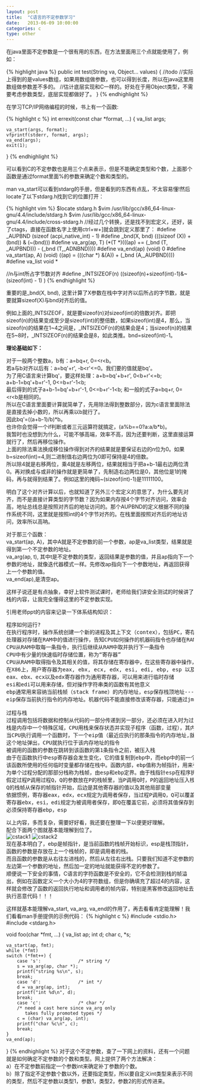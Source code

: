 ```yaml
---
layout: post
title:  "C语言的不定参数学习"
date:   2013-06-09 10:00:00
categories: c
type: other
---
```


在java里面不定参数是一个很有用的东西，在方法里面用三个点就能使用了，例如：

{% highlight java %}
public int test(String va, Object... values) {
    //todo
    //实际上得到的是values数组，如果用数组做参数，也可以得到长度，所以在java这里用数组做参数差不多的。
    //估计底层实现和C一样的。好处在于用Object类型，不需要考虑参数类型，底层实现都做好了。
}
{% endhighlight %}

在学习TCP/IP网络编程的时候，书上有一个函数:

{% highlight c %}
int errexit(const char *format, ...)
{
    va_list args;

    va_start(args, format);
    vfprintf(stderr, format, args);
    va_end(args);
    exit(1);
}
{% endhighlight %}

可以看到C的不定参数也是用三个点来表示，但是不能确定类型和个数，上面那个函数是通过format里面%的参数来确定个数和类型的。

man va_start可以看到stdarg的手册，但是看到的东西有点乱，不太容易懂!然后locate了以下stdarg\.h找到它的位置打开：

{% highlight vim %}
$locate stdarg.h
$vim /usr/lib/gcc/x86_64-linux-gnu/4.4/include/stdarg.h
$vim /usr/lib/gcc/x86_64-linux-gnu/4.4/include/cross-stdarg.h
//经过几个转换，还是找不到宏定义，还好，装了ctags，直接在函数名字上使用ctrl+w+]就会跳到定义那里了：
#define  _AUPBND                (sizeof (acpi_native_int) - 1)
#define _bnd(X, bnd)            (((sizeof (X)) + (bnd)) & (~(bnd)))
#define va_arg(ap, T)           (*(T *)(((ap) += (_bnd (T, _AUPBND))) - (_bnd (T,_ADNBND))))
#define va_end(ap)              (void) 0
#define va_start(ap, A)         (void) ((ap) = (((char *) &(A)) + (_bnd (A,_AUPBND))))
#define va_list 		void *

//n与int所占字节数对齐
#define _INTSIZEOF(n)  ((sizeof(n)+sizeof(int)-1)&~(sizeof(int) - 1) )
{% endhighlight %}

重要的是_bnd(X, bnd), 这里计算了X参数在栈中字对齐以后所占的字节数，就是要就算sizeof(X)与bnd对齐后的值。
  
例如上面的_INTSIZEOF，就是要sizeof(n)对sizeof(int)的倍数对齐。即把sizeof(n)的结果变成至少是sizeof(int)的整倍数，如果sizeof(int)是4，那么，当sizeof(n)的结果在1~4之间是，_INTSIZEOF(n)的结果会是4；当sizeof(n)的结果在5~8时，_INTSIZEOF(n)的结果会是8，如此类推。bnd=sizeof(int)\-1。

**理论基础如下：**
  
对于一般两个整数a，b有：a=bq\+r, 0=&lt;r&lt;b。  
若a与b对齐以后有：a=bq'\+r', -b&lt;r'&lt;=0。我们要的值就是bq'。  
为了用C语言来计算bq'，要这样处理：a\+b=bq'\+b\+r', 0&lt;b\+r'&lt;=b;   
a\+b\-1=bq'\+b\+r'\-1, 0&lt;=b\+r'\-1&lt;b;  
最后得到的式子a+b-1=bq'+b+r'-1, 0&lt;=b+r'-1&lt;b; 和一般的式子a=bq+r, 0=&lt;r&lt;b是相同的。  
所以在C语言里面要计算就简单了，先用除法得到整数部分，因为c语言里面除法是直接去掉小数的，所以再乘以b就行了。  
因此bq'=((a+b-1)/b)\*b。  
也许你会觉得一个if判断或者三元运算符就搞定，(a%b==0?a:a/b\*b)。  
我暂时也没想到为什么，可能不够高端，效率不高，因为还要判断，这里直接运算就行了，然后再移位操作。  
上面的除法乘法换成移位操作得到对齐的结果就是要保证右边的n位为0。如果b=sizeof(int)=4,则二进制值右边两位为0即可保持是4的倍数。  
所以除4就是右移两位，乘4就是左移两位，结果就相当于把a+b-1最右边两位清0。再对换成与或非的操作就是更简单了，先制造右边两位是0，其他位是1的掩码，再与就得到结果了。例如这里的掩码~(sizeof(int)-1)是11111100。

明白了这个对齐计算以后，也就知道了另外三个宏定义的意思了，为什么要先对齐，而不是直接计算类型的字节数？因为如果内存按4个字节对齐访问，效率会高，地址总线总是按照对齐后的地址访问的。那个AUPBND的定义根据不同的操作系统不同，这里就是按照int的4个字节对齐的。在栈里面按照对齐后的地址访问，效率所以高呐。

对于那三个函数：  
va_start(ap, A)，其中A就是不定参数的前一个参数，ap是va_list类型，结果就是得到第一个不定参数的地址。  
va_arg(ap, t), 其中t是不定参数的类型，返回结果是参数的值，并且ap指向下一个参数的地址，就像迭代器模式一样。先修改ap指向下一个参数地址，再返回获得上一个参数的值。  
va_end(ap),是清空ap。

这样子说还是有点抽象，幸好上软件测试课时，老师给我们讲安全测试的时候讲了栈的内容，让我完全懂得这里的不定参数实现。

引用老师ppt的内容来记录一下体系结构知识：
<pre>
程序如何运行?
在执行程序时，操作系统创建一个新的进程及其上下文（contex），包括PC，寄存器组当前值，以及主存内容，然后将控制权传递给这个新建的进程
处理器对存储在RAM中的值进行操作，告知CPU如何操作的机器码指令也存储在RAM中
CPU从RAM中取每一条指令，执行后继续从RAM中取并执行下一条指令
CPU中有少量的快速临时存储位置，称为“寄存器”
CPU从RAM中取得指令及其相关的值，将其存储在寄存器中，在这些寄存器中操作，并将结果存储在内存中
在X86上，用户寄存器为eax, ebx, ecx, edx, esi, edi, ebp, esp 以及eip
eax、ebx、ecx以及edx寄存器作为通用寄存器，可以用来进行临时存储
esi和edi可以用来存储，但对操作字符串类的函数有其他意义
ebp通常用来容纳当前栈帧（stack frame）的内存地址，esp保存栈顶地址------------在这里只需要记住这两个寄存器
eip保存当前执行指令的内存地址。机器代码不能直接修改该寄存器，只能通过jmp和call指令族进行间接修改，实现循环，调用等

过程与栈
过程调用包括将数据和控制从代码的一部分传递到另一部分，还必须在进入时为过程的局部变量分配空间，并在退出时释放
栈是内存中一个特殊区域，CPU用栈来保存状态并实现子程序（函数，过程），其内容先入后出。 -------------更详细的栈介绍，看C语言学习记录日志
当CPU执行调用一个函数时，下一个eip值（最近应执行的那条指令的内存地址,就是函数返回执行的地址）被压入栈内，当该函数执行完，
这个地址弹出，CPU就执行位于该内存地址的指令
被调用的函数的参数在跳转到该函数的第1条指令之前，被压入栈
由于在函数执行中esp寄存器会发生变化，它的值复制到ebp中，而ebp中的前一个值压入栈中。这样，当函数返回时，可以恢复该ebp值
该函数所使用的任何临时变量都存储在栈中。函数内部，ebp值称为帧指针，用来引用该函数的参数（相对该函数的正偏移量）和栈变量（相对该函数的负偏移量）
为单个过程分配的那部分栈称为栈帧，由esp和ebp定界。由于栈指针esp在程序执行中是可以移动的，因此信息访问一般相对于ebp进行
假定过程P调用过程Q，Q的参数放在P的栈帧里，当P调用Q时，P的返回地址压入栈，形成P栈帧的末尾（从Q返回时应继续执行的地方）。
Q的栈帧从保存的帧指针开始，后边是其他寄存器的值以及其他局部变量
依据惯例，寄存器eax，edx，ecx规定为调用者保存，当过程P调用Q，Q可以覆盖这些寄存器，而不会破坏P所需要的内容
寄存器ebx，esi，edi规定为被调用者保存，即Q在覆盖它前，必须将其值保存到栈中，并在返回前恢复这些值，已备P在恢复执行后使用
必须保持寄存器ebp，esp
</pre>
以上内容，多而复杂，需要好好看，我还要在整理一下以便更好理解。  
配合下面两个图就基本能理解到位了。  
![cstack1][cstack1]
![cstack2][cstack2]  
现在基本明白了，ebp是帧指针，是当前函数的栈帧开始标识，esp是栈顶指针，函数的参数是存放在上一个栈帧的，即是调用者的栈。  
而且函数的参数是从右往左进栈的，然后从左往右出栈。只要我们知道不定参数的左边第一个参数的地址，然后加一定的地址就能获得不定的参数了。  
顺便说一下安全的事情，C语言的字符函数是不安全的，它不会检测到栈的帧溢出，例如在函数定义一个大小为4的字符数组，但是你确填充了超过4的内容，这样就会修改了函数的返回执行地址和调用者的帧内容，特别是黑客修改返回地址去执行恶意代码！！！  

这样就基本能理解va_start, va_arg, va_end的作用了，再去看看肯定能理解！我们看看man手册提供的示例代码：
{% highlight c %}
#include <stdio.h>
#include <stdarg.h>

void foo(char *fmt, ...)
{
    va_list ap;
    int d;
    char c, *s;

    va_start(ap, fmt);
    while (*fmt)
	switch (*fmt++) {
	    case 's':              /* string */
		s = va_arg(ap, char *);
		printf("string %s\n", s);
		break;
	    case 'd':              /* int */
		d = va_arg(ap, int);
		printf("int %d\n", d);
		break;
	    case 'c':              /* char */
		/* need a cast here since va_arg only
		   takes fully promoted types */
		c = (char) va_arg(ap, int);
		printf("char %c\n", c);
		break;
	}
    va_end(ap);
}
{% endhighlight %}
对于这个不定参数，查了一下网上的资料，还有一个问题就是如何确定不定参数的个数和类型。网上提供了两个方法解决：  
a）在不定参数前指定一个参数int来确定补丁参数的个数。  
b）除了指定不定参数个数以外，还要指定类型，所以要自定义int类型来表示不同的类型，然后不定参数以类型1，参数1，类型2，参数2的形式传进来。  

[cstack1]: /image/c_stack_1.png
[cstack2]: /image/c_stack_2.jpg

